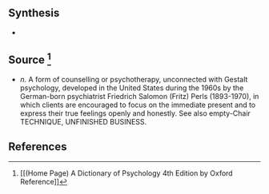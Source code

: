 ## Synthesis
- 
## Source [^1]
- $n$. A form of counselling or psychotherapy, unconnected with Gestalt psychology, developed in the United States during the 1960s by the German-born psychiatrist Friedrich Salomon (Fritz) Perls (1893-1970), in which clients are encouraged to focus on the immediate present and to express their true feelings openly and honestly. See also empty-Chair TECHNIQUE, UNFINISHED BUSINESS.
## References

[^1]: [[(Home Page) A Dictionary of Psychology 4th Edition by Oxford Reference]]